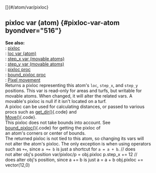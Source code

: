 []{#/atom/var/pixloc}    
## pixloc var (atom) {#pixloc-var-atom byondver="516"}    
**See also:**    
:   [pixloc](/ref/pixloc)    
:   [loc var (atom)](/ref/atom/var/loc)    
:   [step_x var (movable atoms)](/ref/atom/movable/var/step_x)    
:   [step_y var (movable atoms)](/ref/atom/movable/var/step_y)    
:   [pixloc proc](/ref/proc/pixloc)    
:   [bound_pixloc proc](/ref/proc/bound_pixloc)    
:   [Pixel movement](/ref/%7Bnotes%7D/pixel-movement)    
Returns a pixloc representing this atom\'s `loc`, `step_x`, and `step_y`    
positions. This var is read-only for areas and turfs, but writable for    
movable atoms. When changed, it will alter the related vars. A    
movable\'s pixloc is null if it isn\'t located on a turf.    
A pixloc can be used for calculating distances, or passed to various    
procs such as [get_dir()](/ref/proc/get_dir){.code} and    
[Move()](/ref/atom/movable/proc/Move){.code}.    
This pixloc does not take bounds into account. See    
[bound_pixloc()](/ref/proc/bound_pixloc){.code} for getting the pixloc of    
an atom\'s corners or center of bounds.    
The returned pixloc is not tied to this atom, so changing its vars will    
not alter the atom\'s pixloc. The only exception is when using operators    
such as `+=`, since `a += b` is just a shortcut for `a = a + b`. // does    
not alter obj\'s position var/pixloc/p = obj.pixloc p.step_x += 12 //    
does alter obj\'s position, since a += b is just a = a + b obj.pixloc +=    
vector(12,0)  